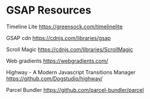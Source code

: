 # GSAP Resources

Timeline Lite
https://greensock.com/timelinelite

GSAP cdn
https://cdnjs.com/libraries/gsap 

Scroll Magic
https://cdnjs.com/libraries/ScrollMagic

Web gradients
https://webgradients.com/

Highway - A Modern Javascript Transitions Manager
https://github.com/Dogstudio/highway/

Parcel Bundler
https://github.com/parcel-bundler/parcel